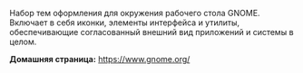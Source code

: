 Набор тем оформления для окружения рабочего стола GNOME.
Включает в себя иконки, элементы интерфейса и утилиты, обеспечивающие согласованный внешний вид приложений и системы в целом.

**Домашняя страница:** <https://www.gnome.org/>
